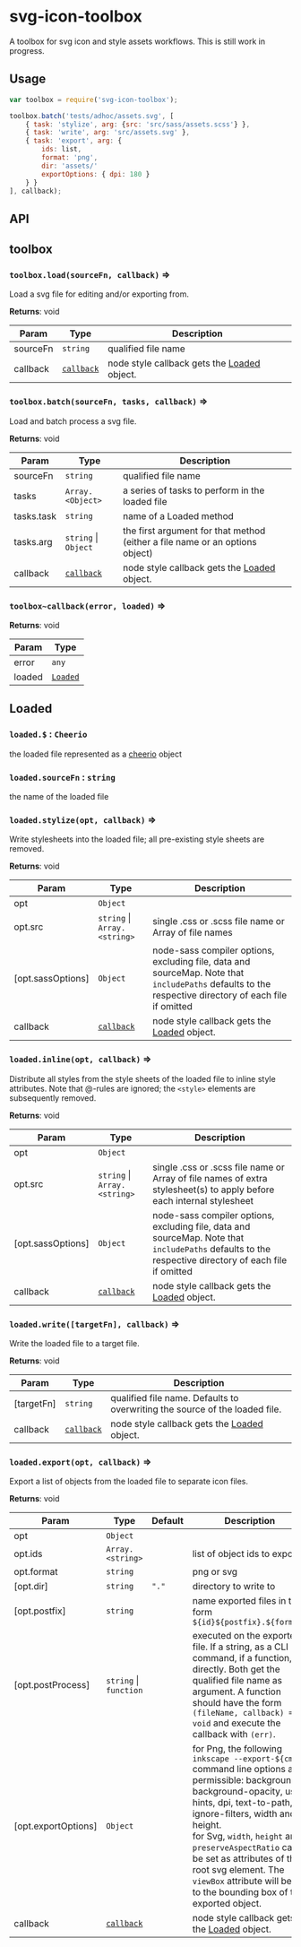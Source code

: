 # svg-icon-toolbox

A toolbox for svg icon and style assets workflows. This is still
work in progress.

## Usage

```js
var toolbox = require('svg-icon-toolbox');

toolbox.batch('tests/adhoc/assets.svg', [
    { task: 'stylize', arg: {src: 'src/sass/assets.scss'} },
    { task: 'write', arg: 'src/assets.svg' },
    { task: 'export', arg: {
        ids: list,
        format: 'png',
        dir: 'assets/'
        exportOptions: { dpi: 180 }
    } }
], callback);
```

## API

<a name="module_toolbox"></a>

## toolbox
<a name="module_toolbox.load"></a>

### `toolbox.load(sourceFn, callback)` ⇒
Load a svg file for editing and/or exporting from.

**Returns**: void  

| Param | Type | Description |
| --- | --- | --- |
| sourceFn | <code>string</code> | qualified file name |
| callback | <code>[callback](#module_toolbox..callback)</code> | node style callback gets the     [Loaded](#Loaded) object. |

<a name="module_toolbox.batch"></a>

### `toolbox.batch(sourceFn, tasks, callback)` ⇒
Load and batch process a svg file.

**Returns**: void  

| Param | Type | Description |
| --- | --- | --- |
| sourceFn | <code>string</code> | qualified file name |
| tasks | <code>Array.&lt;Object&gt;</code> | a series of tasks to perform in the loaded file |
| tasks.task | <code>string</code> | name of a Loaded method |
| tasks.arg | <code>string</code> &#124; <code>Object</code> | the first argument for that method (either a     file name or an options object) |
| callback | <code>[callback](#module_toolbox..callback)</code> | node style callback gets the     [Loaded](#Loaded) object. |

<a name="module_toolbox..callback"></a>

### `toolbox~callback(error, loaded)` ⇒
**Returns**: void  

| Param | Type |
| --- | --- |
| error | <code>any</code> | 
| loaded | <code>[Loaded](#Loaded)</code> | 

<a name="Loaded"></a>

## Loaded
<a name="Loaded+$"></a>

### `loaded.$` : <code>Cheerio</code>
the loaded file represented as a
[cheerio](https://github.com/cheeriojs/cheerio) object

<a name="Loaded+sourceFn"></a>

### `loaded.sourceFn` : <code>string</code>
the name of the loaded file

<a name="Loaded+stylize"></a>

### `loaded.stylize(opt, callback)` ⇒
Write stylesheets into the loaded file; all pre-existing style sheets are removed.

**Returns**: void  

| Param | Type | Description |
| --- | --- | --- |
| opt | <code>Object</code> |  |
| opt.src | <code>string</code> &#124; <code>Array.&lt;string&gt;</code> | single .css or .scss file name or Array of file names |
| [opt.sassOptions] | <code>Object</code> | node-sass compiler options, excluding file,     data and sourceMap. Note that `includePaths` defaults to the respective     directory of each file if omitted |
| callback | <code>[callback](#module_toolbox..callback)</code> | node style callback gets the     [Loaded](#Loaded) object. |

<a name="Loaded+inline"></a>

### `loaded.inline(opt, callback)` ⇒
Distribute all styles from the style sheets of the loaded file
to inline style attributes. Note that @-rules are ignored; the `<style>`
elements are subsequently removed.

**Returns**: void  

| Param | Type | Description |
| --- | --- | --- |
| opt | <code>Object</code> |  |
| opt.src | <code>string</code> &#124; <code>Array.&lt;string&gt;</code> | single .css or .scss file name or Array of file      names of extra stylesheet(s) to apply before each internal stylesheet |
| [opt.sassOptions] | <code>Object</code> | node-sass compiler options, excluding file,     data and sourceMap. Note that `includePaths` defaults to the respective     directory of each file if omitted |
| callback | <code>[callback](#module_toolbox..callback)</code> | node style callback gets the     [Loaded](#Loaded) object. |

<a name="Loaded+write"></a>

### `loaded.write([targetFn], callback)` ⇒
Write the loaded file to a target file.

**Returns**: void  

| Param | Type | Description |
| --- | --- | --- |
| [targetFn] | <code>string</code> | qualified file name. Defaults to overwriting     the source of the loaded file. |
| callback | <code>[callback](#module_toolbox..callback)</code> | node style callback gets the     [Loaded](#Loaded) object. |

<a name="Loaded+export"></a>

### `loaded.export(opt, callback)` ⇒
Export a list of objects from the loaded file to separate icon files.

**Returns**: void  

| Param | Type | Default | Description |
| --- | --- | --- | --- |
| opt | <code>Object</code> |  |  |
| opt.ids | <code>Array.&lt;string&gt;</code> |  | list of object ids to export |
| opt.format | <code>string</code> |  | png or svg |
| [opt.dir] | <code>string</code> | <code>&quot;.&quot;</code> | directory to write to |
| [opt.postfix] | <code>string</code> |  | name exported files in the form     `${id}${postfix}.${format}` |
| [opt.postProcess] | <code>string</code> &#124; <code>function</code> |  | executed on the     exported file. If a string, as a CLI command, if a function, directly.     Both get the qualified file name as argument. A function should have     the form `(fileName, callback) => void` and execute the callback with     `(err)`. |
| [opt.exportOptions] | <code>Object</code> |  | for Png, the following `inkscape --export-${cmd}` command line options       are permissible: background, background-opacity, use-hints, dpi,       text-to-path, ignore-filters, width and height.<br/>     for Svg, `width`, `height` and `preserveAspectRatio` can be set as attributes       of the root svg element. The `viewBox` attribute will be set to the bounding       box of the exported object. |
| callback | <code>[callback](#module_toolbox..callback)</code> |  | node style callback gets the     [Loaded](#Loaded) object. |

